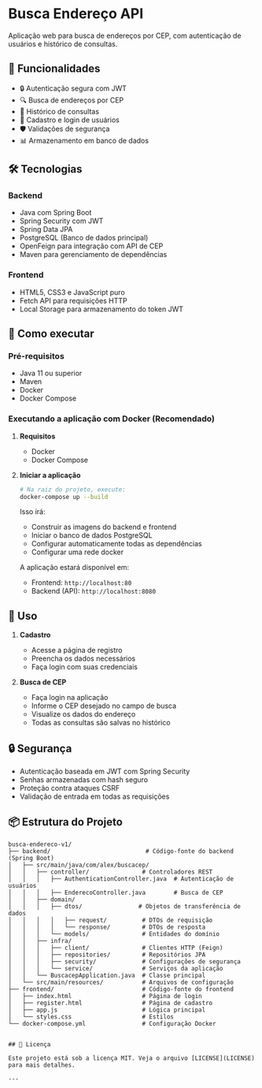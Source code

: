 # Busca Endereço API

Aplicação web para busca de endereços por CEP, com autenticação de usuários e histórico de consultas.

## 🚀 Funcionalidades

- 🔒 Autenticação segura com JWT
- 🔍 Busca de endereços por CEP
- 📝 Histórico de consultas
- 👤 Cadastro e login de usuários
- 🛡️ Validações de segurança
- 📊 Armazenamento em banco de dados

## 🛠️ Tecnologias

### Backend
- Java com Spring Boot
- Spring Security com JWT
- Spring Data JPA
- PostgreSQL (Banco de dados principal)
- OpenFeign para integração com API de CEP
- Maven para gerenciamento de dependências

### Frontend
- HTML5, CSS3 e JavaScript puro
- Fetch API para requisições HTTP
- Local Storage para armazenamento do token JWT

## 🚀 Como executar

### Pré-requisitos
- Java 11 ou superior
- Maven
- Docker
- Docker Compose

### Executando a aplicação com Docker (Recomendado)

1. **Requisitos**
   - Docker
   - Docker Compose

2. **Iniciar a aplicação**
   ```bash
   # Na raiz do projeto, execute:
   docker-compose up --build
   ```
   
   Isso irá:
   - Construir as imagens do backend e frontend
   - Iniciar o banco de dados PostgreSQL
   - Configurar automaticamente todas as dependências
   - Configurar uma rede docker

   A aplicação estará disponível em:
   - Frontend: `http://localhost:80`
   - Backend (API): `http://localhost:8080`

## 📝 Uso

1. **Cadastro**
   - Acesse a página de registro
   - Preencha os dados necessários
   - Faça login com suas credenciais

2. **Busca de CEP**
   - Faça login na aplicação
   - Informe o CEP desejado no campo de busca
   - Visualize os dados do endereço
   - Todas as consultas são salvas no histórico

## 🔒 Segurança

- Autenticação baseada em JWT com Spring Security
- Senhas armazenadas com hash seguro
- Proteção contra ataques CSRF
- Validação de entrada em todas as requisições

## 📦 Estrutura do Projeto

```
busca-endereco-v1/
├── backend/                           # Código-fonte do backend (Spring Boot)
│   ├── src/main/java/com/alex/buscacep/
│   │   ├── controller/               # Controladores REST
│   │   │   ├── AuthenticationController.java  # Autenticação de usuários
│   │   │   ├── EnderecoController.java        # Busca de CEP
│   │   ├── domain/
│   │   │   ├── dtos/                # Objetos de transferência de dados
│   │   │   │   ├── request/          # DTOs de requisição
│   │   │   │   └── response/         # DTOs de resposta
│   │   │   └── models/               # Entidades do domínio
│   │   ├── infra/
│   │   │   ├── client/               # Clientes HTTP (Feign)
│   │   │   ├── repositories/         # Repositórios JPA
│   │   │   ├── security/             # Configurações de segurança
│   │   │   └── service/              # Serviços da aplicação
│   │   └── BuscacepApplication.java  # Classe principal
│   └── src/main/resources/           # Arquivos de configuração
├── frontend/                         # Código-fonte do frontend
│   ├── index.html                    # Página de login
│   ├── register.html                 # Página de cadastro
│   ├── app.js                        # Lógica principal
│   └── styles.css                    # Estilos
└── docker-compose.yml                # Configuração Docker
```
```

## 📄 Licença

Este projeto está sob a licença MIT. Veja o arquivo [LICENSE](LICENSE) para mais detalhes.

---
